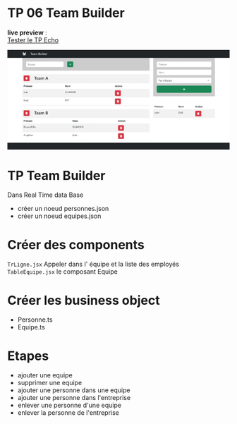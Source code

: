 # TP 06 Team Builder
**live preview** :  
[Tester le TP Echo](https://www.sevenvalley.fr/tp-javascript/tpe) 

![alt text](tpe.webp)

# TP Team Builder
Dans Real Time data Base
- créer un noeud personnes.json
- créer un noeud equipes.json

# Créer des components
<code>TrLigne.jsx</code> Appeler dans l' équipe et la liste des employés  
<code>TableEquipe.jsx</code> le composant Equipe    

# Créer les business object
- Personne.ts
- Equipe.ts

# Etapes
- ajouter une equipe
- supprimer une equipe  
- ajouter une personne dans une equipe
- ajouter une personne dans l'entreprise
- enlever une personne d'une equipe
- enlever la personne de l'entreprise



